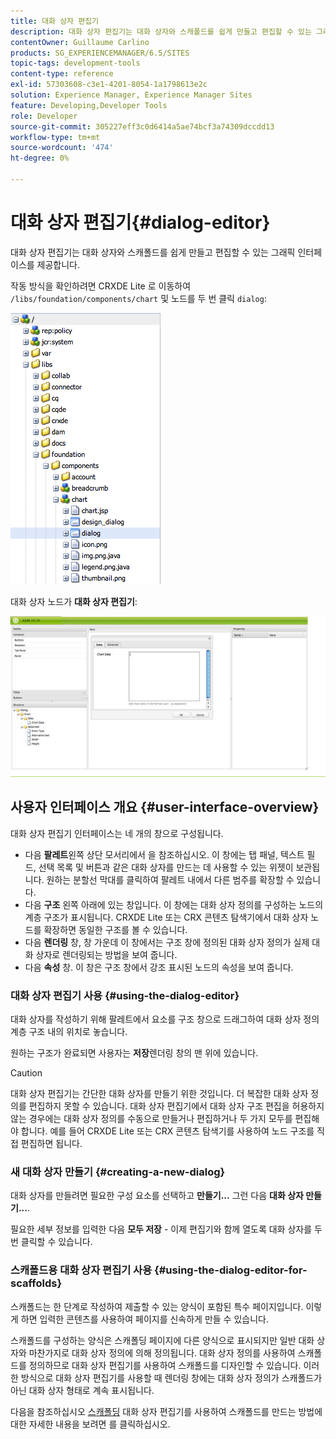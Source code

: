 ```yaml
---
title: 대화 상자 편집기
description: 대화 상자 편집기는 대화 상자와 스캐폴드를 쉽게 만들고 편집할 수 있는 그래픽 인터페이스를 제공합니다.
contentOwner: Guillaume Carlino
products: SG_EXPERIENCEMANAGER/6.5/SITES
topic-tags: development-tools
content-type: reference
exl-id: 57303608-c3e1-4201-8054-1a1798613e2c
solution: Experience Manager, Experience Manager Sites
feature: Developing,Developer Tools
role: Developer
source-git-commit: 305227eff3c0d6414a5ae74bcf3a74309dccdd13
workflow-type: tm+mt
source-wordcount: '474'
ht-degree: 0%

---
```


# 대화 상자 편집기{#dialog-editor}

대화 상자 편집기는 대화 상자와 스캐폴드를 쉽게 만들고 편집할 수 있는 그래픽 인터페이스를 제공합니다.

작동 방식을 확인하려면 CRXDE Lite 로 이동하여 `/libs/foundation/components/chart` 및 노드를 두 번 클릭 `dialog`:

![chlimage_1-247](assets/chlimage_1-247.png)

대화 상자 노드가 **대화 상자 편집기**:

![screen_shot_2012-02-01at25033pm](assets/screen_shot_2012-02-01at25033pm.png)

## 사용자 인터페이스 개요 {#user-interface-overview}

대화 상자 편집기 인터페이스는 네 개의 창으로 구성됩니다.

* 다음 **팔레트**&#x200B;왼쪽 상단 모서리에서 을 참조하십시오. 이 창에는 탭 패널, 텍스트 필드, 선택 목록 및 버튼과 같은 대화 상자를 만드는 데 사용할 수 있는 위젯이 보관됩니다. 원하는 분할선 막대를 클릭하여 팔레트 내에서 다른 범주를 확장할 수 있습니다.
* 다음 **구조** 왼쪽 아래에 있는 창입니다. 이 창에는 대화 상자 정의를 구성하는 노드의 계층 구조가 표시됩니다. CRXDE Lite 또는 CRX 콘텐츠 탐색기에서 대화 상자 노드를 확장하면 동일한 구조를 볼 수 있습니다.
* 다음 **렌더링** 창, 창 가운데 이 창에서는 구조 창에 정의된 대화 상자 정의가 실제 대화 상자로 렌더링되는 방법을 보여 줍니다.
* 다음 **속성** 창. 이 창은 구조 창에서 강조 표시된 노드의 속성을 보여 줍니다.

### 대화 상자 편집기 사용 {#using-the-dialog-editor}

대화 상자를 작성하기 위해 팔레트에서 요소를 구조 창으로 드래그하여 대화 상자 정의 계층 구조 내의 위치로 놓습니다.

원하는 구조가 완료되면 사용자는 **저장**&#x200B;렌더링 창의 맨 위에 있습니다.

>[!CAUTION]
>
>대화 상자 편집기는 간단한 대화 상자를 만들기 위한 것입니다. 더 복잡한 대화 상자 정의를 편집하지 못할 수 있습니다. 대화 상자 편집기에서 대화 상자 구조 편집을 허용하지 않는 경우에는 대화 상자 정의를 수동으로 만들거나 편집하거나 두 가지 모두를 편집해야 합니다. 예를 들어 CRXDE Lite 또는 CRX 콘텐츠 탐색기를 사용하여 노드 구조를 직접 편집하면 됩니다.

### 새 대화 상자 만들기 {#creating-a-new-dialog}

대화 상자를 만들려면 필요한 구성 요소를 선택하고 **만들기...** 그런 다음 **대화 상자 만들기...**.

필요한 세부 정보를 입력한 다음 **모두 저장** - 이제 편집기와 함께 열도록 대화 상자를 두 번 클릭할 수 있습니다.

### 스캐폴드용 대화 상자 편집기 사용 {#using-the-dialog-editor-for-scaffolds}

스캐폴드는 한 단계로 작성하여 제출할 수 있는 양식이 포함된 특수 페이지입니다. 이렇게 하면 입력한 콘텐츠를 사용하여 페이지를 신속하게 만들 수 있습니다.

스캐폴드를 구성하는 양식은 스캐폴딩 페이지에 다른 양식으로 표시되지만 일반 대화 상자와 마찬가지로 대화 상자 정의에 의해 정의됩니다. 대화 상자 정의를 사용하여 스캐폴드를 정의하므로 대화 상자 편집기를 사용하여 스캐폴드를 디자인할 수 있습니다. 이러한 방식으로 대화 상자 편집기를 사용할 때 렌더링 창에는 대화 상자 정의가 스캐폴드가 아닌 대화 상자 형태로 계속 표시됩니다.

다음을 참조하십시오 [스캐폴딩](/help/sites-authoring/scaffolding.md) 대화 상자 편집기를 사용하여 스캐폴드를 만드는 방법에 대한 자세한 내용을 보려면 를 클릭하십시오.
